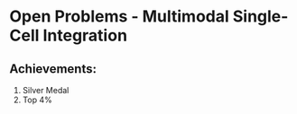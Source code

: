 # Open Problems - Multimodal Single-Cell Integration

## Achievements:
1. Silver Medal 
2. Top 4%


